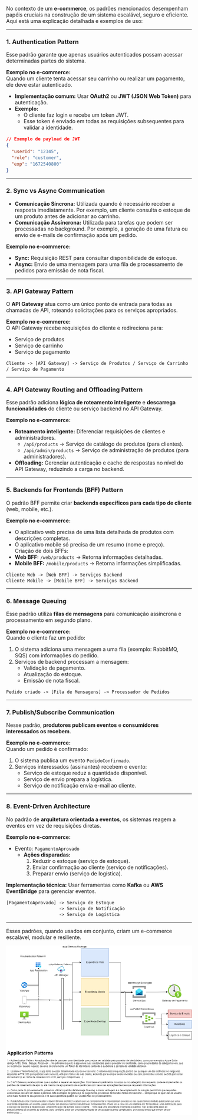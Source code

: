 No contexto de um **e-commerce**, os padrões mencionados desempenham papéis cruciais na construção de um sistema escalável, seguro e eficiente. Aqui está uma explicação detalhada e exemplos de uso:

---

### **1. Authentication Pattern**
Esse padrão garante que apenas usuários autenticados possam acessar determinadas partes do sistema.

**Exemplo no e-commerce:**  
Quando um cliente tenta acessar seu carrinho ou realizar um pagamento, ele deve estar autenticado.

- **Implementação comum:** Usar **OAuth2** ou **JWT (JSON Web Token)** para autenticação. 
- **Exemplo:**
  - O cliente faz login e recebe um token JWT.
  - Esse token é enviado em todas as requisições subsequentes para validar a identidade.

```json
// Exemplo de payload de JWT
{
  "userId": "12345",
  "role": "customer",
  "exp": "1672540800"
}
```

---

### **2. Sync vs Async Communication**

- **Comunicação Síncrona:** Utilizada quando é necessário receber a resposta imediatamente. Por exemplo, um cliente consulta o estoque de um produto antes de adicionar ao carrinho.
- **Comunicação Assíncrona:** Utilizada para tarefas que podem ser processadas no background. Por exemplo, a geração de uma fatura ou envio de e-mails de confirmação após um pedido.

**Exemplo no e-commerce:**
- **Sync:** Requisição REST para consultar disponibilidade de estoque.
- **Async:** Envio de uma mensagem para uma fila de processamento de pedidos para emissão de nota fiscal.

---

### **3. API Gateway Pattern**

O **API Gateway** atua como um único ponto de entrada para todas as chamadas de API, roteando solicitações para os serviços apropriados.

**Exemplo no e-commerce:**  
O API Gateway recebe requisições do cliente e redireciona para:
- Serviço de produtos
- Serviço de carrinho
- Serviço de pagamento

```plaintext
Cliente -> [API Gateway] -> Serviço de Produtos / Serviço de Carrinho / Serviço de Pagamento
```

---

### **4. API Gateway Routing and Offloading Pattern**

Esse padrão adiciona **lógica de roteamento inteligente** e **descarrega funcionalidades** do cliente ou serviço backend no API Gateway.

**Exemplo no e-commerce:**
- **Roteamento inteligente:** Diferenciar requisições de clientes e administradores.  
  - `/api/products` -> Serviço de catálogo de produtos (para clientes).  
  - `/api/admin/products` -> Serviço de administração de produtos (para administradores).  
- **Offloading:** Gerenciar autenticação e cache de respostas no nível do API Gateway, reduzindo a carga no backend.

---

### **5. Backends for Frontends (BFF) Pattern**

O padrão BFF permite criar **backends específicos para cada tipo de cliente** (web, mobile, etc.).

**Exemplo no e-commerce:**
- O aplicativo web precisa de uma lista detalhada de produtos com descrições completas.
- O aplicativo mobile só precisa de um resumo (nome e preço).  
Criação de dois BFFs:
- **Web BFF:** `/web/products` -> Retorna informações detalhadas.  
- **Mobile BFF:** `/mobile/products` -> Retorna informações simplificadas.

```plaintext
Cliente Web -> [Web BFF] -> Serviços Backend  
Cliente Mobile -> [Mobile BFF] -> Serviços Backend
```

---

### **6. Message Queuing**

Esse padrão utiliza **filas de mensagens** para comunicação assíncrona e processamento em segundo plano.

**Exemplo no e-commerce:**  
Quando o cliente faz um pedido:
1. O sistema adiciona uma mensagem a uma fila (exemplo: RabbitMQ, SQS) com informações do pedido.
2. Serviços de backend processam a mensagem:
   - Validação de pagamento.
   - Atualização do estoque.
   - Emissão de nota fiscal.

```plaintext
Pedido criado -> [Fila de Mensagens] -> Processador de Pedidos
```

---

### **7. Publish/Subscribe Communication**

Nesse padrão, **produtores publicam eventos** e **consumidores interessados os recebem**.

**Exemplo no e-commerce:**  
Quando um pedido é confirmado:
1. O sistema publica um evento `PedidoConfirmado`.
2. Serviços interessados (assinantes) recebem o evento:
   - Serviço de estoque reduz a quantidade disponível.
   - Serviço de envio prepara a logística.
   - Serviço de notificação envia e-mail ao cliente.

---

### **8. Event-Driven Architecture**

No padrão de **arquitetura orientada a eventos**, os sistemas reagem a eventos em vez de requisições diretas.

**Exemplo no e-commerce:**  
- Evento: `PagamentoAprovado`  
  - **Ações disparadas:**  
    1. Reduzir o estoque (serviço de estoque).  
    2. Enviar confirmação ao cliente (serviço de notificações).  
    3. Preparar envio (serviço de logística).  

**Implementação técnica:** Usar ferramentas como **Kafka** ou **AWS EventBridge** para gerenciar eventos.

```plaintext
[PagamentoAprovado] -> Serviço de Estoque  
                    -> Serviço de Notificação  
                    -> Serviço de Logística
```

---

Esses padrões, quando usados em conjunto, criam um e-commerce escalável, modular e resiliente.



![alt text](Diagramas-ArquiteturasQueSuportamDDD.drawio-1.png)